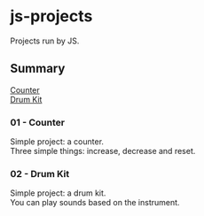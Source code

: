 # js-projects

Projects run by JS.

## Summary 

[Counter](https://github.com/Clemix37/js-projects#01-counter)  
[Drum Kit](https://github.com/Clemix37/js-projects#02-drum-kit)  

### 01 - Counter

Simple project: a counter.  
Three simple things: increase, decrease and reset.  

### 02 - Drum Kit

Simple project: a drum kit.  
You can play sounds based on the instrument.  